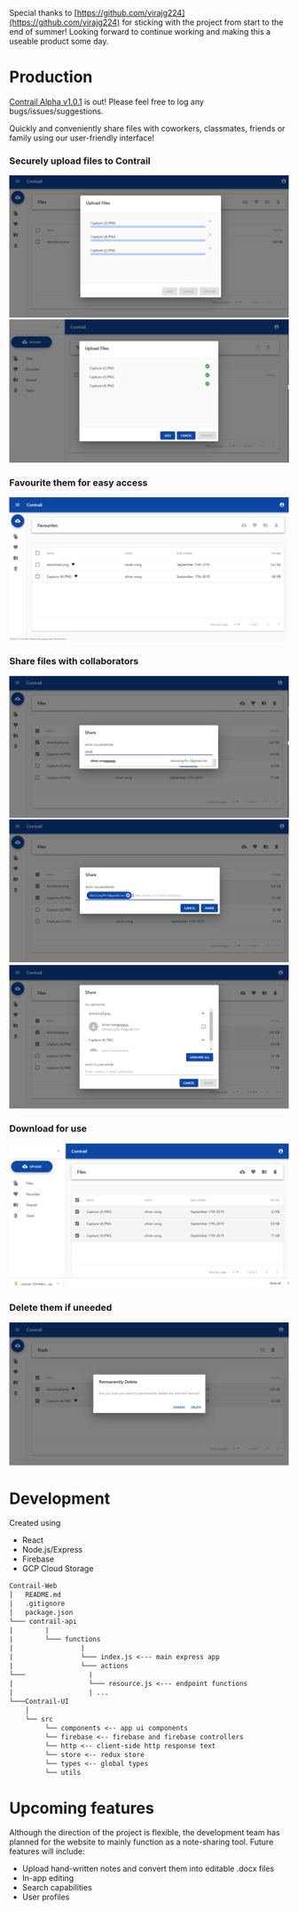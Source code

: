 Special thanks to [https://github.com/virajg224](https://github.com/virajg224) for sticking with the project from start to the end of summer! Looking forward to continue working and making this a useable product some day.

# Production

[Contrail Alpha v1.0.1](https://contrail-fbase.web.app) is out! Please feel free to log any bugs/issues/suggestions.

Quickly and conveniently share files with coworkers, classmates, friends or family using our user-friendly interface!
### Securely upload files to Contrail
![alt text](https://github.com/1298se/Contrail-Web/blob/master/demo/upload.png)
![alt_text](https://github.com/1298se/Contrail-Web/blob/master/demo/upload_complete.png)

### Favourite them for easy access
![alt_text](https://github.com/1298se/Contrail-Web/blob/master/demo/favourite.png)

### Share files with collaborators
![alt_text](https://github.com/1298se/Contrail-Web/blob/master/demo/share_search.png)
![alt_text](https://github.com/1298se/Contrail-Web/blob/master/demo/share_select.png)
![alt_text](https://github.com/1298se/Contrail-Web/blob/master/demo/view_collab.png)

### Download for use
![alt_text](https://github.com/1298se/Contrail-Web/blob/master/demo/download.png)

### Delete them if uneeded
![alt_text](https://github.com/1298se/Contrail-Web/blob/master/demo/permanent_delete.png)
 
# Development

Created using
  - React
  - Node.js/Express
  - Firebase
  - GCP Cloud Storage 

```
Contrail-Web
│   README.md
|   .gitignore 
│   package.json
└─── contrail-api
|        |
|        └─── functions
|                 |
|                 └─── index.js <--- main express app
|                 └─── actions
└───                |
|                   └─── resource.js <--- endpoint functions
|                   | ...
└───Contrail-UI     
    │   
    └── src
         └── components <-- app ui components
         └── firebase <-- firebase and firebase controllers
         └── http <-- client-side http response text
         └── store <-- redux store
         └── types <-- global types
         └── utils
```
# Upcoming features
Although the direction of the project is flexible, the development team has planned for the website to mainly function as a note-sharing tool. Future features will include:
  - Upload hand-written notes and convert them into editable .docx files
  - In-app editing
  - Search capabilities
  - User profiles
